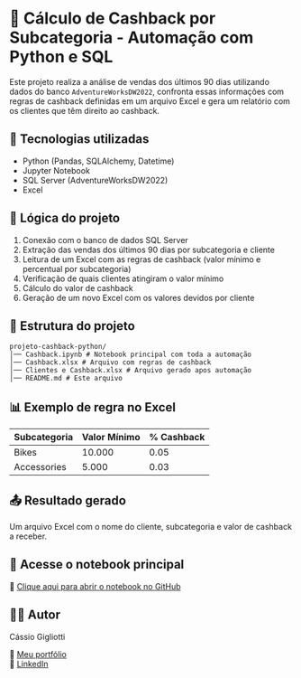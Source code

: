 # 🧾 Cálculo de Cashback por Subcategoria - Automação com Python e SQL

Este projeto realiza a análise de vendas dos últimos 90 dias utilizando dados do banco `AdventureWorksDW2022`, confronta essas informações com regras de cashback definidas em um arquivo Excel e gera um relatório com os clientes que têm direito ao cashback.

## 🔧 Tecnologias utilizadas

- Python (Pandas, SQLAlchemy, Datetime)
- Jupyter Notebook
- SQL Server (AdventureWorksDW2022)
- Excel

## 🧠 Lógica do projeto

1. Conexão com o banco de dados SQL Server
2. Extração das vendas dos últimos 90 dias por subcategoria e cliente
3. Leitura de um Excel com as regras de cashback (valor mínimo e percentual por subcategoria)
4. Verificação de quais clientes atingiram o valor mínimo
5. Cálculo do valor de cashback
6. Geração de um novo Excel com os valores devidos por cliente

## 📁 Estrutura do projeto

```plaintext
projeto-cashback-python/
│── Cashback.ipynb # Notebook principal com toda a automação
│── Cashback.xlsx # Arquivo com regras de cashback
│── Clientes e Cashback.xlsx # Arquivo gerado apos automação
│── README.md # Este arquivo
```

## 📊 Exemplo de regra no Excel  

| Subcategoria | Valor Mínimo | % Cashback |  
|-------------|--------------|------------|  
| Bikes       | 10.000       | 0.05       |  
| Accessories | 5.000        | 0.03       |  

## 📤 Resultado gerado  

Um arquivo Excel com o nome do cliente, subcategoria e valor de cashback a receber.  

## 📘 Acesse o notebook principal  

🔗 [Clique aqui para abrir o notebook no GitHub](Cashback.ipynb)  

## 🙋‍♂️ Autor  

Cássio Gigliotti  

🔗 [Meu portfólio](https://app.xperiun.com/in/cassio-gigliotti)  
🔗 [LinkedIn](https://www.linkedin.com/in/cassio-gigliotti/)  
